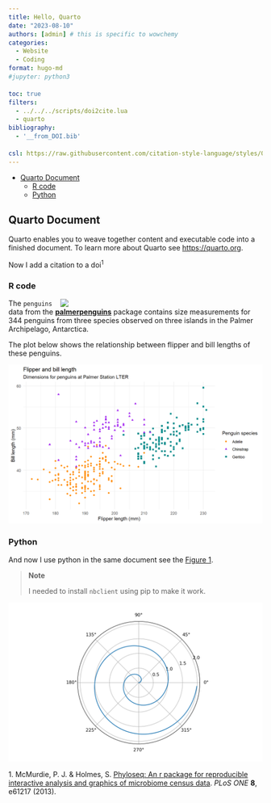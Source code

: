 ```yaml
---
title: Hello, Quarto
date: "2023-08-10"
authors: [admin] # this is specific to wowchemy
categories: 
  - Website
  - Coding
format: hugo-md
#jupyter: python3

toc: true
filters:
  - ../../../scripts/doi2cite.lua
  - quarto
bibliography:
  - '__from_DOI.bib'
  
csl: https://raw.githubusercontent.com/citation-style-language/styles/0749a19b8306f2e8dcb9bf1a2e3a6992666030ac/nature.csl
---
```


-   [Quarto Document](#quarto-document)
    -   [R code](#r-code)
    -   [Python](#python)

## Quarto Document

Quarto enables you to weave together content and executable code into a finished document. To learn more about Quarto see <https://quarto.org>.

Now I add a citation to a doi<sup>1</sup>

### R code

<img src="https://raw.githubusercontent.com/quarto-dev/quarto-web/main/docs/get-started/hello/rstudio/lter_penguins.png" style="float:right;" data-fig-alt="Illustration of three species of Palmer Archipelago penguins: Chinstrap, Gentoo, and Adelie. Artwork by @allison_horst." width="401" />

The `penguins` data from the [**palmerpenguins**](https://allisonhorst.github.io/palmerpenguins "palmerpenguins R package") package contains size measurements for 344 penguins from three species observed on three islands in the Palmer Archipelago, Antarctica.

The plot below shows the relationship between flipper and bill lengths of these penguins.

<img src="index.markdown_strict_files/figure-markdown_strict/plot-penguins-1.png" width="768" />

### Python

And now I use python in the same document see the [Figure 1](#fig-polar).

> **Note**
>
> I needed to install `nbclient` using pip to make it work.

<img src="index.markdown_strict_files/figure-markdown_strict/fig-polar-1.png" id="fig-polar" width="768" alt="Figure 1: A line plot on a polar axis" />

<span class="csl-left-margin">1. </span><span class="csl-right-inline">McMurdie, P. J. & Holmes, S. [Phyloseq: An r package for reproducible interactive analysis and graphics of microbiome census data](https://doi.org/10.1371/journal.pone.0061217). *PLoS ONE* **8**, e61217 (2013).</span>
